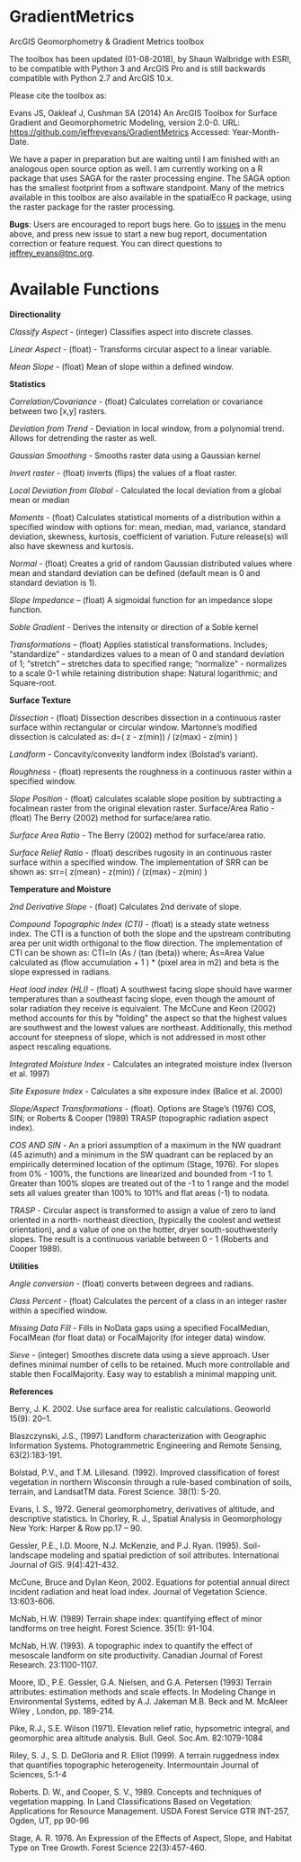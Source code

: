 # GradientMetrics
ArcGIS Geomorphometry &amp; Gradient Metrics toolbox

The toolbox has been updated (01-08-2018), by Shaun Walbridge with ESRI, to be compatible with Python 3 and ArcGIS Pro and is still backwards compatible with Python 2.7 and ArcGIS 10.x. 

Please cite the toolbox as:

Evans JS, Oakleaf J, Cushman SA (2014) An ArcGIS Toolbox for Surface Gradient and Geomorphometric Modeling, version 2.0-0. URL: https://github.com/jeffreyevans/GradientMetrics Accessed: Year-Month-Date.

We have a paper in preparation but are waiting until I am finished with an analogous open source option as well. I am currently working on a R package that uses SAGA for the raster processing engine. The SAGA option has the smallest footprint from a software standpoint. Many of the metrics available in this toolbox are also available in the spatialEco R package, using the raster package for the raster processing.      

**Bugs**: Users are encouraged to report bugs here. Go to [issues](https://github.com/jeffreyevans/GradientMetrics/issues) in the menu above, and press new issue to start a new bug report, documentation correction or feature request. You can direct questions to <jeffrey_evans@tnc.org>.

# Available Functions

**Directionality**

*Classify Aspect* - (integer) Classifies aspect into discrete classes.

*Linear Aspect* - (float) - Transforms circular aspect to a linear variable.
 
*Mean Slope* - (float) Mean of slope within a defined window.

**Statistics**

*Correlation/Covariance* - (float) Calculates correlation or covariance between two [x,y] rasters.

*Deviation from Trend* - Deviation in local window, from a polynomial trend. Allows for detrending the raster as well.

*Gaussian Smoothing* - Smooths raster data using a Gaussian kernel

*Invert raster* - (float) inverts (flips) the values of a float raster.

*Local Deviation from Global* - Calculated the local deviation from a global mean or median

*Moments* - (float) Calculates statistical moments of a distribution within a specified window with options for: mean, median, mad, variance, standard deviation, skewness, kurtosis, coefficient of variation. Future release(s) will also have skewness and kurtosis.
 
*Normal* - (float) Creates a grid of random Gaussian distributed values where mean and standard deviation can be defined (default mean is 0 and standard deviation is 1).
 
*Slope Impedance* – (float) A sigmoidal function for an impedance slope function.

*Soble Gradient* - Derives the intensity or direction of a Soble kernel

*Transformations* – (float) Applies statistical transformations. Includes; “standardize” - standardizes values to a mean of 0 and standard deviation of 1; “stretch” – stretches data to specified range; “normalize" - normalizes to a scale 0-1 while retaining
distribution shape: Natural logarithmic; and Square-root.​

**Surface Texture**

*Dissection* - (float) Dissection describes dissection in a continuous raster surface within rectangular or circular window. Martonne’s modified dissection is calculated as:
d=( z - z(min)) / (z(max) - z(min) )

*Landform* - Concavity/convexity landform index (Bolstad’s variant). 
 
*Roughness* - (float) represents the roughness in a continuous raster within a specified window.

*Slope Position* - (float) calculates scalable slope position by subtracting a focalmean raster from the original elevation raster.
Surface/Area Ratio - (float) The Berry (2002) method for surface/area ratio.

*Surface Area Ratio* - The Berry (2002) method for surface/area ratio.
 
*Surface Relief Ratio* - (float) describes rugosity in an continuous raster surface within a specified window. The implementation of SRR can be shown as: srr=( z(mean) - z(min)) / (z(max) - z(min) )
  
**Temperature and Moisture**

*2nd Derivative Slope* - (float) Calculates 2nd derivate of slope.
 
*Compound Topographic Index (CTI)* - (float) is a steady state wetness index. The CTI is a function of both the slope and the upstream contributing area per unit width orthigonal to the flow direction. The implementation of CTI can be shown as: CTI=ln (As / (tan (beta)) where; As=Area Value calculated as (flow accumulation + 1 ) * (pixel area in m2) and beta is the slope expressed in radians.
  
*Heat load index (HLI)* - (float) A southwest facing slope should have warmer temperatures than a southeast facing slope, even though the amount of solar radiation they receive is equivalent. The McCune and Keon (2002) method accounts for this by "folding" the aspect so that the highest values are southwest and the lowest values are northeast. Additionally, this method account for steepness of slope, which is not addressed in most other aspect rescaling equations.

*Integrated Moisture Index* - Calculates an integrated moisture index (Iverson et al. 1997)

*Site Exposure Index* - Calculates a site exposure index (Balice et al. 2000)  

*Slope/Aspect Transformations* - (float). Options are Stage’s (1976) COS, SIN; or Roberts & Cooper (1989) TRASP (topographic radiation aspect index).

   *COS AND SIN* - An a priori assumption of a maximum in the NW quadrant (45 azimuth) and a minimum in the SW quadrant can be replaced by    an empirically determined location of the optimum (Stage, 1976). For slopes from 0% - 100%, the functions are linearized and bounded from -1 to 1. Greater than 100% slopes are treated out of the -1 to 1 range and the model sets all values greater than 100% to 101% and flat areas (-1) to nodata.
 
   *TRASP* - Circular aspect is transformed to assign a value of zero to land oriented in a north- northeast direction, (typically the coolest and wettest orientation), and a value of one on the hotter, dryer south-southwesterly slopes. The result is a continuous variable between 0 - 1 (Roberts and Cooper 1989).

**Utilities**

*Angle conversion* - (float) converts between degrees and radians.
 
*Class Percent* - (float) Calculates the percent of a class in an integer raster within a specified window.
 
*Missing Data Fill* - Fills in NoData gaps using a specified FocalMedian, FocalMean (for float data) or FocalMajority (for integer data) window.
 
*Sieve* - (integer) Smoothes discrete data using a sieve approach. User defines minimal number of cells to be retained. Much more controllable and stable then FocalMajority. Easy way to establish a minimal mapping unit.


**References**

Berry, J. K. 2002. Use surface area for realistic calculations. Geoworld 15(9): 20–1.

Blaszczynski, J.S., (1997) Landform characterization with Geographic Information Systems. Photogrammetric Engineering and Remote Sensing, 63(2):183-191.

Bolstad, P.V., and T.M. Lillesand. (1992). Improved classification of forest vegetation in northern Wisconsin through a rule-based combination of soils, terrain, and LandsatTM data. Forest Science. 38(1): 5-20.

Evans, I. S., 1972. General geomorphometry, derivatives of altitude, and descriptive statistics. In Chorley, R. J., Spatial Analysis in Geomorphology New York: Harper & Row pp.17 – 90.

Gessler, P.E., I.D. Moore, N.J. McKenzie, and P.J. Ryan. (1995). Soil-landscape modeling and spatial prediction of soil attributes. International Journal of GIS. 9(4):421-432.

McCune, Bruce and Dylan Keon, 2002. Equations for potential annual direct incident radiation and heat load index. Journal of Vegetation Science. 13:603-606.

McNab, H.W. (1989) Terrain shape index: quantifying effect of minor landforms on tree height. Forest Science. 35(1): 91-104.

McNab, H.W. (1993). A topographic index to quantify the effect of mesoscale landform on site productivity. Canadian Journal of Forest Research. 23:1100-1107. 

Moore, ID., P.E. Gessler, G.A. Nielsen, and G.A. Petersen (1993) Terrain attributes: estimation methods and scale effects. In Modeling Change in Environmental Systems, edited by A.J. Jakeman M.B. Beck and M. McAleer Wiley , London, pp. 189-214.

Pike, R.J., S.E. Wilson (1971). Elevation relief ratio, hypsometric integral, and geomorphic area altitude analysis. Bull. Geol.   Soc.Am. 82:1079-1084

Riley, S. J., S. D. DeGloria and R. Elliot (1999). A terrain ruggedness index that quantifies topographic heterogeneity. Intermountain Journal of Sciences, 5:1-4

Roberts. D. W., and Cooper, S. V., 1989. Concepts and techniques of vegetation mapping. In Land Classifications Based on Vegetation: Applications for Resource Management. USDA Forest Service GTR INT-257, Ogden, UT, pp 90-96

Stage, A. R. 1976. An Expression of the Effects of Aspect, Slope, and Habitat Type on Tree Growth. Forest Science 22(3):457-460. 


